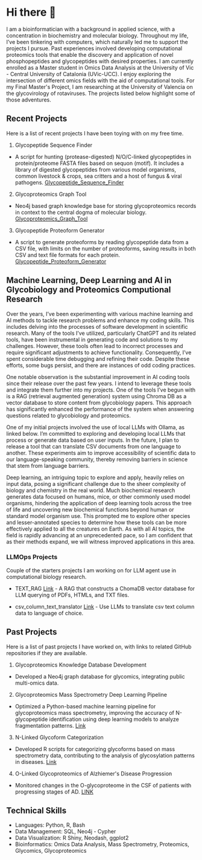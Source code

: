 # Hi there 👋

<!--
**RichardDShipman/RichardDShipman** is a ✨ _special_ ✨ repository because its `README.md` (this file) appears on your GitHub profile.
-->

I am a bioinformatician with a background in applied science, with a concentration in biochemistry and molecular biology. Throughout my life, I’ve been tinkering with computers, which naturally led me to support the projects I pursue. Past experiences involved developing computational proteomics tools that enable the discovery and application of novel phosphopeptides and glycopeptides with desired properties.  I am currently enrolled as a Master student in Omics Data Analysis at the University of Vic - Central University of Catalonia (UVic-UCC). I enjoy exploring the intersection of different omics fields with the aid of computational tools. For my Final Master's Project, I am researching at the University of Valencia on the glycovirology of rotaviruses. The projects listed below highlight some of those adventures.

## Recent Projects

Here is a list of recent projects I have been toying with on my free time.

1. Glycopeptide Sequence Finder 
- A script for hunting (protease-digested) N/O/C-linked glycopeptides in protein/proteome FASTA files based on sequon (motif). It includes a library of digested glycopeptides from various model organisms, common livestock & crops, sea critters and a host of fungus & viral pathogens. [Glycopeptide_Sequence_Finder](https://github.com/RichardDShipman/Glycopeptide_Sequence_Finder)
2. Glycoproteomics Graph Tool 
- Neo4j based graph knowledge base for storing glycoproteomics records in context to the central dogma of molecular biology. [Glycoproteomics_Graph_Tool](https://github.com/RichardDShipman/Glycoproteomics_Graph_Tool)
3.  Glycopeptide Proteoform Generator 
- A script to generate proteoforms by reading glycopeptide data from a CSV file, with limits on the number of proteoforms, saving results in both CSV and text file formats for each protein. [Glycopeptide_Proteoform_Generator](https://github.com/RichardDShipman/Glycopeptide_Proteoform_Generator)

## Machine Learning, Deep Learning and AI in Glycobiology and Proteomics Computional Research

Over the years, I’ve been experimenting with various machine learning and AI methods to tackle research problems and enhance my coding skills. This includes delving into the processes of software development in scientific research. Many of the tools I’ve utilized, particularly ChatGPT and its related tools, have been instrumental in generating code and solutions to my challenges. However, these tools often lead to incorrect processes and require significant adjustments to achieve functionality. Consequently, I’ve spent considerable time debugging and refining their code. Despite these efforts, some bugs persist, and there are instances of odd coding practices.

One notable observation is the substantial improvement in AI coding tools since their release over the past few years. I intend to leverage these tools and integrate them further into my projects. One of the tools I’ve begun with is a RAG (retrieval augmented generation) system using Chroma DB as a vector database to store content from glycobiology papers. This approach has significantly enhanced the performance of the system when answering questions related to glycobiology and proteomics.

One of my initial projects involved the use of local LLMs with Ollama, as linked below. I’m committed to exploring and developing local LLMs that process or generate data based on user inputs. In the future, I plan to release a tool that can translate CSV documents from one language to another. These experiments aim to improve accessibility of scientific data to our language-speaking community, thereby removing barriers in science that stem from language barriers.

Deep learning, an intriguing topic to explore and apply, heavily relies on input data, posing a significant challenge due to the sheer complexity of biology and chemistry in the real world. Much biochemical research generates data focused on humans, mice, or other commonly used model organisms, hindering the application of deep learning tools across the tree of life and uncovering new biochemical functions beyond human or standard model organism use. This prompted me to explore other species and lesser-annotated species to determine how these tools can be more effectively applied to all the creatures on Earth. As with all AI topics, the field is rapidly advancing at an unprecedented pace, so I am confident that as their methods expand, we will witness improved applications in this area.

### LLMOps Projects

Couple of the starters projects I am working on for LLM agent use in computational biology research.

- TEXT_RAG [Link](https://github.com/RichardDShipman/TEXT_RAG) - A RAG that constructs a ChomaDB vector database for LLM querying of PDFs, HTMLs, and TXT files.

- csv_column_text_translator [Link](https://github.com/RichardDShipman/csv_column_text_translator) - Use LLMs to translate csv text column data to language of choice.

## Past Projects

Here is a list of past projects I have worked on, with links to related GitHub repositories if they are available. 

1.	Glycoproteomics Knowledge Database Development 
- Developed a Neo4j graph database for glycomics, integrating public multi-omics data.
2.	Glycoproteomics Mass Spectrometry Deep Learning Pipeline 
- Optimized a Python-based machine learning pipeline for glycoproteomics mass spectrometry, improving the accuracy of N-glycopeptide identification using deep learning models to analyze fragmentation patterns. [Link](https://github.com/Vennbiosciences/D-Va-GlycoML)
3.	N-Linked Glycoform Categorization 
- Developed R scripts for categorizing glycoforms based on mass spectrometry data, contributing to the analysis of glycosylation patterns in diseases. [Link](10.1016/j.mcpro.2021.100081)
4. O-Linked Glycoproteomics of Alzhiemer's Disease Progression
- Monitored changes in the O-glycoproteome in the CSF of patients with progressing stages of AD. [LINK](https://pubmed.ncbi.nlm.nih.gov/34964596/)

## Technical Skills

- Languages: Python, R, Bash
- Data Management: SQL, Neo4j - Cypher
- Data Visualization: R Shiny, Neodash, ggplot2
- Bioinformatics: Omics Data Analysis, Mass Spectrometry, Proteomics, Glycomics, Glycoproteomics
